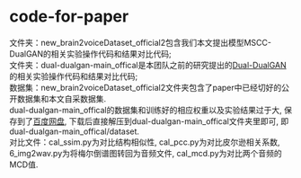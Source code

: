 # code-for-paper
文件夹：new_brain2voiceDataset_official2包含我们本文提出模型MSCC-DualGAN的相关实验操作代码和结果对比代码; <br>
文件夹：dual-dualgan-main_offical是本团队之前的研究提出的[Dual-DualGAN](https://github.com/qwe1218088/dual-dualgan)的相关实验操作代码和结果对比代码;<br>
数据集：new_brain2voiceDataset_official2文件夹包含了paper中已经切好的公开数据集和本文自采数据集.<br>
       dual-dualgan-main_offical的数据集和训练好的相应权重以及实验结果过于大, 保存到了[百度网盘](https://pan.baidu.com/s/17xBNx6JHPrpHGZsjl6EAng?pwd=c8si 
), 下载后直接解压到dual-dualgan-main_offical文件夹里即可, 即dual-dualgan-main_offical/dataset.<br>
对比文件：cal_ssim.py为对比结构相似性, cal_pcc.py为对比皮尔逊相关系数, 6_img2wav.py为将梅尔倒谱图转回为音频文件, cal_mcd.py为对比两个音频的MCD值.<br>
